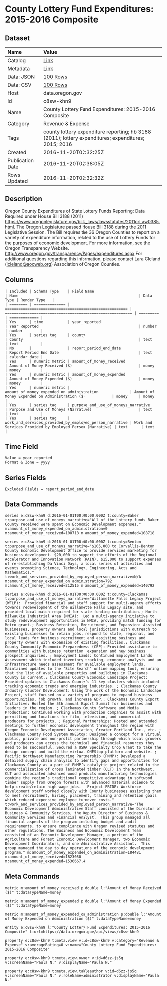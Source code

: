 # County Lottery Fund Expenditures: 2015-2016 Composite

## Dataset

| Name | Value |
| :--- | :---- |
| Catalog | [Link](https://catalog.data.gov/dataset/county-lottery-fund-expenditures-2016-2015-composite) |
| Metadata | [Link](https://data.oregon.gov/api/views/c8sw-khn9) |
| Data: JSON | [100 Rows](https://data.oregon.gov/api/views/c8sw-khn9/rows.json?max_rows=100) |
| Data: CSV | [100 Rows](https://data.oregon.gov/api/views/c8sw-khn9/rows.csv?max_rows=100) |
| Host | data.oregon.gov |
| Id | c8sw-khn9 |
| Name | County Lottery Fund Expenditures: 2015-2016 Composite |
| Category | Revenue & Expense |
| Tags | county lottery expenditure reporting; hb 3188 (2011); lottery expenditures; expenditures; 2015; 2016 |
| Created | 2016-11-20T02:32:25Z |
| Publication Date | 2016-11-20T02:38:05Z |
| Rows Updated | 2016-11-20T02:32:32Z |

## Description

Oregon County Expenditures of State Lottery Funds Reporting: Data Required under House Bill 3188 (2011) https://www.oregonlegislature.gov/bills_laws/lawsstatutes/2011orLaw0385.html. The Oregon Legislature passed House Bill 3188 during the 2011 Legislative Session. The Bill requires the 36 Oregon Counties to report on a variety of expenditure information, related to the use of Lottery Funds for the purposes of economic development. For more information, see the Oregon Transparency Website. http://www.oregon.gov/transparency/Pages/expenditures.aspx
For additional questions regarding this information, please contact Lara Cleland (lcleland@aocweb.org) Association of Oregon Counties.

## Columns

```ls
| Included | Schema Type    | Field Name                                              | Name                                                      | Data Type | Render Type   |
| ======== | ============== | ======================================================= | ========================================================= | ========= | ============= |
| Yes      | time           | year_reported                                           | Year Reported                                             | number    | number        |
| Yes      | series tag     | county                                                  | County                                                    | text      | text          |
| No       |                | report_period_end_date                                  | Report Period End Date                                    | text      | calendar_date |
| Yes      | numeric metric | amount_of_money_received                                | Amount of Money Received ($)                              | money     | money         |
| Yes      | numeric metric | amount_of_money_expended                                | Amount of Money Expended ($)                              | money     | money         |
| Yes      | numeric metric | amount_of_money_expended_on_administration              | Amount of Money Expended on Administration ($)            | money     | money         |
| Yes      | series tag     | purpose_and_use_of_moneys_narrative                     | Purpose and Use of Moneys (Narrative)                     | text      | text          |
| Yes      | series tag     | work_and_services_provided_by_employed_person_narrative | Work and Services Provided by Employed Person (Narrative) | text      | text          |
```

## Time Field

```ls
Value = year_reported
Format & Zone = yyyy
```

## Series Fields

```ls
Excluded Fields = report_period_end_date
```

## Data Commands

```ls
series e:c8sw-khn9 d:2016-01-01T00:00:00.000Z t:county=Baker t:purpose_and_use_of_moneys_narrative="All of the Lottery funds Baker County received were spent on Economic Development expenses." m:amount_of_money_expended_on_administration=0 m:amount_of_money_received=108718 m:amount_of_money_expended=108718

series e:c8sw-khn9 d:2016-01-01T00:00:00.000Z t:county=Benton t:purpose_and_use_of_moneys_narrative="$105,000 to Corvallis-Benton County Economic Development Office to provide services marketing for business development. $20,000 to support the efforts of the Regional Accelerator and Innovation Network (RAIN). $15,000 to support expenses of re-establishing Da Vinci Days, a local series of activities and events promoting Science, Technology, Engineering, Acts and Mathematics." t:work_and_services_provided_by_employed_person_narrative=N/A m:amount_of_money_expended_on_administration=792 m:amount_of_money_received=212515 m:amount_of_money_expended=140792

series e:c8sw-khn9 d:2016-01-01T00:00:00.000Z t:county=Clackamas t:purpose_and_use_of_moneys_narrative="Willamette Falls Legacy Project (WFLP):  Provided financial and staff support for multi-agency efforts towards redevelopment of the Willamette Falls Legacy site, and provided local match required for state funding contribution.; North Milwaukie Industrial Area (NMIA):  Led a multi-agency initiative to study redevelopment opportunities in NMIA, providing match funding for Metro grant.; Business Retention, Recruitment, and Expansion: Assisted businesses, property owners and local jurisdictions with outreach to existing businesses to retain jobs, respond to state, regional, and local leads for business recruitment and assisting business and property owners with expansion of existing facilities.; Clackamas County Community Economic Preparedness (CEP): Provided assistance to communities with business retention, expansion and new business prospect inquiries. ; Employment Lands: Continued Employment Lands Assessment which included inventory tracking, economic analysis and an infrastructure needs assessment for available employment lands. Maintained updates to the ‘Site Search’ online mapping tool, ensuring that the list of available properties and buildings in Clackamas County is current.; Clackamas County Economic Landscape Project: Provided updates to Clackamas County’s 11 key clusters which included tracking economic trends and emerging industries. ; Clackamas County Industry Cluster Development: Using the work of the Economic Landscape Project, staff focused on a variety of programs to expand business opportunities, job growth, and increase GDP.; Clackamas County Export Initiative: Hosted the 5th annual Export Summit for businesses and leaders in the region. ; Clackamas County Software and Media Production: Continued working with production companies to assist with permitting and locations for film, television, and commercial producers for projects. ; Regional Partnerships: Hosted and attended meetings to further economic development throughout the region with Oregon Economic Development Association, Greater Portland Inc., etc. ; Clackamas County Food System ONEStop: Designed a concept for a virtual public, private and non-profit partnership through which local growers and producers can access the technical and financial resources they need to be successful. Secured a USDA Specialty Crop Grant to take the design concept and build the virtual ONEStop platform and website. ; Pacific Northwest Manufacturing Partnership (PNMP): Developed a detailed supply chain analysis to identify gaps and opportunities for Clackamas County as a part of PNMP’s catalytic project related to the commercialization of cross laminated timber (CLT) in the Northwest. CLT and associated advanced wood products manufacturing technologies combine the region’s traditional competitive advantage in softwood timber supply from Oregon forests with advanced material science to help create/retain high wage jobs. ; Project PRIDE: Workforce development staff worked closely with County businesses assisting them to meet recruitment, hiring, placement, training and retention goals which reduced expensive employee turnover costs." t:work_and_services_provided_by_employed_person_narrative="The Economic Development Administrative Staff consisted of the Director of Business & Community Services, the Deputy Director of Business & Community Services and Financial Analyst.  This group managed all financial aspects of the program including budget and audit requirements, to ensure compliance with Oregon revised statutes and other regulations. The Business and Economic Development Team consisted of an Economic Development Manager, a portion of the Agriculture and Forest Economic Development Manager, two Economic Development Coordinators, and one Administrative Assistant.  This group managed the day to day operations of the economic development program." m:amount_of_money_expended_on_administration=184481 m:amount_of_money_received=1823050 m:amount_of_money_expended=1536667.4
```

## Meta Commands

```ls
metric m:amount_of_money_received p:double l:"Amount of Money Received ($)" t:dataTypeName=money

metric m:amount_of_money_expended p:double l:"Amount of Money Expended ($)" t:dataTypeName=money

metric m:amount_of_money_expended_on_administration p:double l:"Amount of Money Expended on Administration ($)" t:dataTypeName=money

entity e:c8sw-khn9 l:"County Lottery Fund Expenditures: 2015-2016 Composite" t:url=https://data.oregon.gov/api/views/c8sw-khn9

property e:c8sw-khn9 t:meta.view v:id=c8sw-khn9 v:category="Revenue & Expense" v:averageRating=0 v:name="County Lottery Fund Expenditures: 2015-2016 Composite"

property e:c8sw-khn9 t:meta.view.owner v:id=d6zz-js5q v:screenName="Paula N." v:displayName="Paula N."

property e:c8sw-khn9 t:meta.view.tableauthor v:id=d6zz-js5q v:screenName="Paula N." v:roleName=administrator v:displayName="Paula N."
```